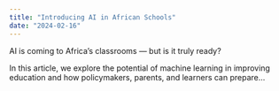 ```yaml
---
title: "Introducing AI in African Schools"
date: "2024-02-16"
---
```


AI is coming to Africa’s classrooms — but is it truly ready?

In this article, we explore the potential of machine learning in improving education and how policymakers, parents, and learners can prepare...
